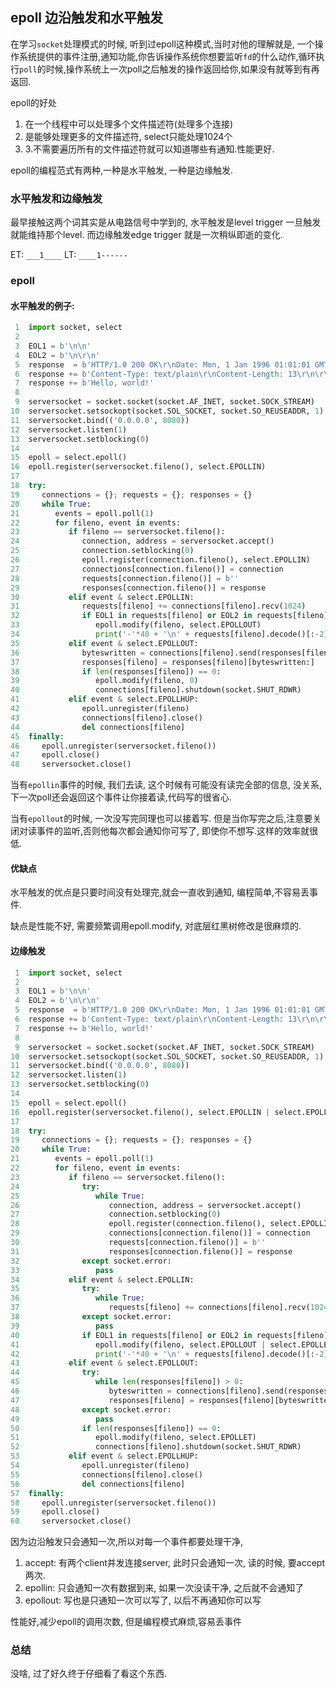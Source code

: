 ## epoll 边沿触发和水平触发

在学习`socket`处理模式的时候, 听到过epoll这种模式,当时对他的理解就是, 一个操作系统提供的事件注册,通知功能,你告诉操作系统你想要监听`fd`的什么动作,循环执行`poll`的时候,操作系统上一次poll之后触发的操作返回给你,如果没有就等到有再返回.

epoll的好处

1. 在一个线程中可以处理多个文件描述符(处理多个连接)
2. 是能够处理更多的文件描述符, select只能处理1024个 
3. 3.不需要遍历所有的文件描述符就可以知道哪些有通知.性能更好.



epoll的编程范式有两种,一种是水平触发, 一种是边缘触发.

### 水平触发和边缘触发

最早接触这两个词其实是从电路信号中学到的, 水平触发是level trigger 一旦触发就能维持那个level. 而边缘触发edge trigger 就是一次稍纵即逝的变化.

ET: `___1____`  LT: `____1------`



### epoll

#### 水平触发的例子: 

```python
 1  import socket, select
 2
 3  EOL1 = b'\n\n'
 4  EOL2 = b'\n\r\n'
 5  response  = b'HTTP/1.0 200 OK\r\nDate: Mon, 1 Jan 1996 01:01:01 GMT\r\n'
 6  response += b'Content-Type: text/plain\r\nContent-Length: 13\r\n\r\n'
 7  response += b'Hello, world!'
 8
 9  serversocket = socket.socket(socket.AF_INET, socket.SOCK_STREAM)
10  serversocket.setsockopt(socket.SOL_SOCKET, socket.SO_REUSEADDR, 1)
11  serversocket.bind(('0.0.0.0', 8080))
12  serversocket.listen(1)
13  serversocket.setblocking(0)
14
15  epoll = select.epoll()
16  epoll.register(serversocket.fileno(), select.EPOLLIN)
17
18  try:
19     connections = {}; requests = {}; responses = {}
20     while True:
21        events = epoll.poll(1)
22        for fileno, event in events:
23           if fileno == serversocket.fileno():
24              connection, address = serversocket.accept()
25              connection.setblocking(0)
26              epoll.register(connection.fileno(), select.EPOLLIN)
27              connections[connection.fileno()] = connection
28              requests[connection.fileno()] = b''
29              responses[connection.fileno()] = response
30           elif event & select.EPOLLIN:
31              requests[fileno] += connections[fileno].recv(1024)
32              if EOL1 in requests[fileno] or EOL2 in requests[fileno]:
33                 epoll.modify(fileno, select.EPOLLOUT)
34                 print('-'*40 + '\n' + requests[fileno].decode()[:-2])
35           elif event & select.EPOLLOUT:
36              byteswritten = connections[fileno].send(responses[fileno])
37              responses[fileno] = responses[fileno][byteswritten:]
38              if len(responses[fileno]) == 0:
39                 epoll.modify(fileno, 0)
40                 connections[fileno].shutdown(socket.SHUT_RDWR)
41           elif event & select.EPOLLHUP:
42              epoll.unregister(fileno)
43              connections[fileno].close()
44              del connections[fileno]
45  finally:
46     epoll.unregister(serversocket.fileno())
47     epoll.close()
48     serversocket.close()
```

当有`epollin`事件的时候, 我们去读, 这个时候有可能没有读完全部的信息, 没关系, 下一次poll还会返回这个事件让你接着读,代码写的很省心.

当有`epollout`的时候, 一次没写完同理也可以接着写. 但是当你写完之后,注意要关闭对读事件的监听,否则他每次都会通知你可写了, 即使你不想写.这样的效率就很低.

#### 优缺点

水平触发的优点是只要时间没有处理完,就会一直收到通知, 编程简单,不容易丢事件.

缺点是性能不好, 需要频繁调用epoll.modify, 对底层红黑树修改是很麻烦的.



#### 边缘触发

```python
 1  import socket, select
 2
 3  EOL1 = b'\n\n'
 4  EOL2 = b'\n\r\n'
 5  response  = b'HTTP/1.0 200 OK\r\nDate: Mon, 1 Jan 1996 01:01:01 GMT\r\n'
 6  response += b'Content-Type: text/plain\r\nContent-Length: 13\r\n\r\n'
 7  response += b'Hello, world!'
 8
 9  serversocket = socket.socket(socket.AF_INET, socket.SOCK_STREAM)
10  serversocket.setsockopt(socket.SOL_SOCKET, socket.SO_REUSEADDR, 1)
11  serversocket.bind(('0.0.0.0', 8080))
12  serversocket.listen(1)
13  serversocket.setblocking(0)
14
15  epoll = select.epoll()
16  epoll.register(serversocket.fileno(), select.EPOLLIN | select.EPOLLET)
17
18  try:
19     connections = {}; requests = {}; responses = {}
20     while True:
21        events = epoll.poll(1)
22        for fileno, event in events:
23           if fileno == serversocket.fileno():
24              try:
25                 while True:
26                    connection, address = serversocket.accept()
27                    connection.setblocking(0)
28                    epoll.register(connection.fileno(), select.EPOLLIN | select.EPOLLET)
29                    connections[connection.fileno()] = connection
30                    requests[connection.fileno()] = b''
31                    responses[connection.fileno()] = response
32              except socket.error:
33                 pass
34           elif event & select.EPOLLIN:
35              try:
36                 while True:
37                    requests[fileno] += connections[fileno].recv(1024)
38              except socket.error:
39                 pass
40              if EOL1 in requests[fileno] or EOL2 in requests[fileno]:
41                 epoll.modify(fileno, select.EPOLLOUT | select.EPOLLET)
42                 print('-'*40 + '\n' + requests[fileno].decode()[:-2])
43           elif event & select.EPOLLOUT:
44              try:
45                 while len(responses[fileno]) > 0:
46                    byteswritten = connections[fileno].send(responses[fileno])
47                    responses[fileno] = responses[fileno][byteswritten:]
48              except socket.error:
49                 pass
50              if len(responses[fileno]) == 0:
51                 epoll.modify(fileno, select.EPOLLET)
52                 connections[fileno].shutdown(socket.SHUT_RDWR)
53           elif event & select.EPOLLHUP:
54              epoll.unregister(fileno)
55              connections[fileno].close()
56              del connections[fileno]
57  finally:
58     epoll.unregister(serversocket.fileno())
59     epoll.close()
60     serversocket.close()
```

因为边沿触发只会通知一次,所以对每一个事件都要处理干净, 

1. accept: 有两个client并发连接server, 此时只会通知一次, 读的时候, 要accept两次.
2. epollin: 只会通知一次有数据到来, 如果一次没读干净, 之后就不会通知了
3. epollout: 写也是只通知一次可以写了, 以后不再通知你可以写 



性能好,减少epoll的调用次数, 但是编程模式麻烦,容易丢事件



### 总结

没啥, 过了好久终于仔细看了看这个东西.









